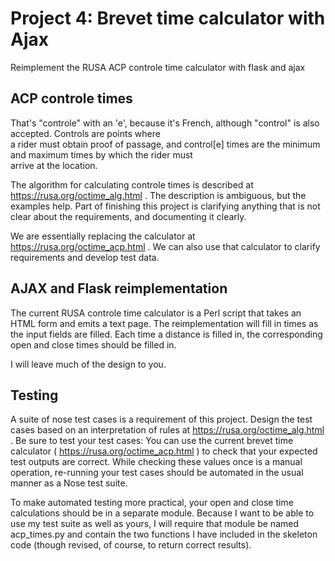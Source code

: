 # Project 4:  Brevet time calculator with Ajax

Reimplement the RUSA ACP controle time calculator with flask and ajax

## ACP controle times

That's "controle" with an 'e', because it's French, although "control"
is also accepted.  Controls are points where   
a rider must obtain proof of passage, and control[e] times are the
minimum and maximum times by which the rider must  
arrive at the location.   

The algorithm for calculating controle times is described at
https://rusa.org/octime_alg.html . The description is ambiguous,
but the examples help.  Part of finishing this project is clarifying
anything that is not clear about the requirements, and documenting it
clearly.  

We are essentially replacing the calculator at
https://rusa.org/octime_acp.html .  We can also use that calculator
to clarify requirements and develop test data.  

## AJAX and Flask reimplementation

The current RUSA controle time calculator is a Perl script that takes
an HTML form and emits a text page. The reimplementation will fill in
times as the input fields are filled.  Each time a distance is filled
in, the corresponding open and close times should be filled in.   

I will leave much of the design to you.   

## Testing

A suite of nose test cases is a requirement of this project.  Design
the test cases based on an interpretation of rules at
https://rusa.org/octime_alg.html .  Be sure to test your test
cases:  You can use the current brevet time calculator (
https://rusa.org/octime_acp.html ) to check that your expected test
outputs are correct. While checking these values once is a manual
operation, re-running your test cases should be automated in the usual
manner as a Nose test suite.

To make automated testing more practical, your open and close time
calculations should be in a separate module.  Because I want to be 
able to use my test suite as well as yours, I will require that 
module be named acp_times.py and contain the two functions I have 
included in the skeleton code (though revised, of course, to 
return correct results). 
